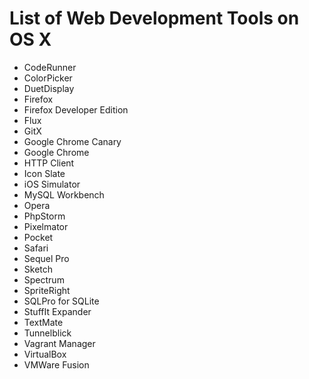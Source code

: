# List of Web Development Tools on OS X

* CodeRunner
* ColorPicker
* DuetDisplay
* Firefox
* Firefox Developer Edition
* Flux
* GitX
* Google Chrome Canary
* Google Chrome
* HTTP Client
* Icon Slate
* iOS Simulator
* MySQL Workbench
* Opera
* PhpStorm
* Pixelmator
* Pocket
* Safari
* Sequel Pro
* Sketch
* Spectrum
* SpriteRight
* SQLPro for SQLite
* StuffIt Expander
* TextMate
* Tunnelblick
* Vagrant Manager
* VirtualBox
* VMWare Fusion
